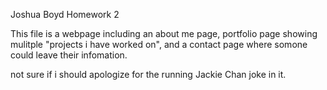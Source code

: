 Joshua Boyd Homework 2

This file is a webpage including an about me page, portfolio page showing mulitple "projects i have worked on", and a contact page where somone could leave their infomation.

not sure if i should apologize for the running Jackie Chan joke in it.